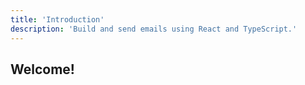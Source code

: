 ```yaml
---
title: 'Introduction'
description: 'Build and send emails using React and TypeScript.'
---
```


## Welcome!

<!--@include: @/include/README.md{6,32}-->
<!--@include: @/include/README.md{43,66}-->
<!--@include: @/include/README.md{69,97}-->
